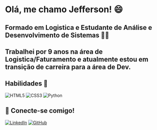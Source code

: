 # Olá, me chamo Jefferson! 😄

## Formado em Logistica e Estudante de Análise e Desenvolvimento de Sistemas 👩‍🎓

## Trabalhei por 9 anos na área de Logistica/Faturamento e atualmente estou em transição de carreira para a área de Dev.

## Habilidades 🚀

![HTML5](https://img.shields.io/badge/HTML5-E34F26?style=for-the-badge&logo=html5&logoColor=white)
![CSS3](https://img.shields.io/badge/CSS3-1572B6?style=for-the-badge&logo=css3&logoColor=white)
![Python](https://img.shields.io/badge/python-3670A0?style=for-the-badge&logo=python&logoColor=ffdd54)


## 🔗 Conecte-se comigo!

[![LinkedIn](https://img.shields.io/badge/LinkedIn-0077B5?style=for-the-badge&logo=linkedin&logoColor=white)](https://www.linkedin.com/in/Jeffersonrod/)
[![GitHub](https://img.shields.io/badge/GitHub-100000?style=for-the-badge&logo=github&logoColor=white)](https://github.com/JeffersonRod1994)